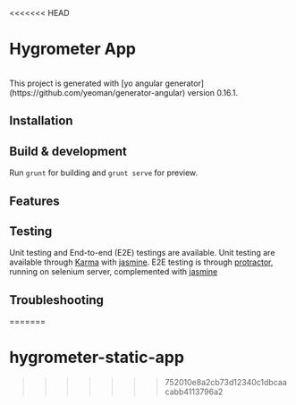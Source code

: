 <<<<<<< HEAD
# Hygrometer App
<br />
This project is generated with [yo angular generator](https://github.com/yeoman/generator-angular) 
version 0.16.1.

## Installation 


## Build & development
Run `grunt` for building and `grunt serve` for preview.

## Features

## Testing

Unit testing and End-to-end (E2E) testings are available.
Unit testing are available through [Karma](https://docs.angularjs.org/guide/unit-testing) with [jasmine](https://jasmine.github.io/).
E2E testing is through [protractor](http://www.protractortest.org), running on selenium server, complemented with [jasmine](https://jasmine.github.io/)

## Troubleshooting
=======
# hygrometer-static-app
>>>>>>> 752010e8a2cb73d12340c1dbcaacabb4113796a2
